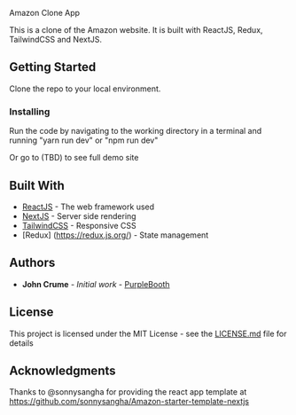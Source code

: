  Amazon Clone App

This is a clone of the Amazon website. It is built with ReactJS, Redux, TailwindCSS and NextJS.

## Getting Started

Clone the repo to your local environment. 

### Installing

Run the code by navigating to the working directory in a terminal and running "yarn run dev" or "npm run dev"

Or go to (TBD) to see full demo site


## Built With

* [ReactJS](https://reactjs.org/) - The web framework used
* [NextJS](https://nextjs.org/) - Server side rendering
* [TailwindCSS](https://tailwindcss.com/) - Responsive CSS
* [Redux] (https://redux.js.org/) - State management


## Authors

* **John Crume** - *Initial work* - [PurpleBooth](https://github.com/jecrume)



## License

This project is licensed under the MIT License - see the [LICENSE.md](LICENSE.md) file for details

## Acknowledgments

Thanks to @sonnysangha for providing the react app template at https://github.com/sonnysangha/Amazon-starter-template-nextjs

